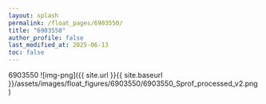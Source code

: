 ```yaml
---
layout: splash
permalink: /float_pages/6903550/
title: "6903550"
author_profile: false
last_modified_at: 2025-06-13
toc: false
---
```

 
6903550
![img-png]({{ site.url }}{{ site.baseurl }}/assets/images/float_figures/6903550/6903550_Sprof_processed_v2.png)